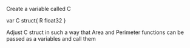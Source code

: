 Create a variable called C

var C struct{
    R float32
}



Adjust C struct in such a way that Area and Perimeter functions can be passed as a variables and call them
